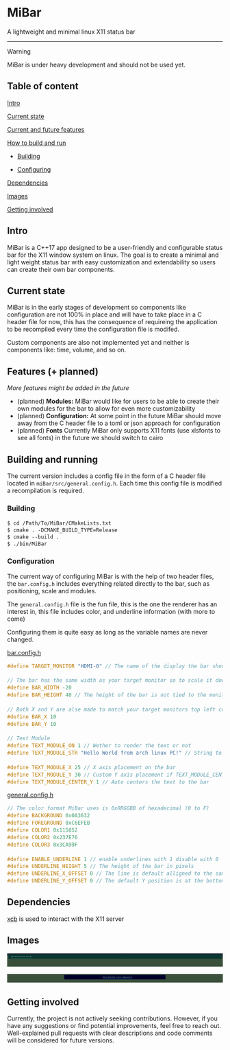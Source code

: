 # MiBar

A lightweight and minimal linux X11 status bar

---

> [!WARNING]
>
> MiBar is under heavy development and should not be used yet.

## Table of content
[Intro](#intro)

[Current state](#current-state)

[Current and future features](#features--planned)

[How to build and run](#building-and-running)

- [Building](#building)

- [Configuring](#configuration)

[Dependencies](#dependencies)

[Images](#images)

[Getting involved](#getting-involved)

## Intro
MiBar is a C++17 app designed to be a user-friendly and configurable status bar for the X11 window system on linux. The goal is to create a minimal and light weight status bar with easy customization and extendability so users can create their own bar components.

## Current state
MiBar is in the early stages of development so components like configuration are not 100% in place and will have to take place in a C header file for now, this has the consequence of requireing the application to be recompiled every time the configuration file is modifed. 

Custom components are also not implemented yet and neither is components like: time, volume, and so on.

## Features (+ planned)

*More features might be added in the future*

* (planned) **Modules:** MiBar would like for users to be able to create their own modules for the bar to allow for even more customizability
* (planned) **Configuration:** At some point in the future MiBar should move away from the C header file to  a toml or json approach for configuration
* (planned) **Fonts** Currently MiBar only supports X11 fonts (use xlsfonts to see all fonts) in the future we should switch to cairo

## Building and running
The current version includes a config file in the form of a C header file located in ``miBar/src/general.config.h``. Each time this config file is modified a recompilation is required.

### Building
```
$ cd /Path/To/MiBar/CMakeLists.txt
$ cmake . -DCMAKE_BUILD_TYPE=Release
$ cmake --build .
$ ./bin/MiBar
```

### Configuration
The current way of configuring MiBar is with the help of two header files, the ``bar.config.h`` includes everything related directly to the bar, such as positioning, scale and modules.

The ``general.config.h`` file is the fun file, this is the one the renderer has an interest in, this file includes color, and underline information (with more to come)

Configuring them is quite easy as long as the variable names are never changed.

[bar.config.h](./src/bar.config.h)
```C
#define TARGET_MONITOR "HDMI-0" // The name of the display the bar should position itself to

// The bar has the same width as your target monitor so to scale it down make the width a negative number
#define BAR_WIDTH -20
#define BAR_HEIGHT 40 // The height of the bar is not tied to the monitor

// Both X and Y are alse made to match your target monitors top left corner
#define BAR_X 10
#define BAR_Y 10

// Text Module
#define TEXT_MODULE_ON 1 // Wether to render the text or not
#define TEXT_MODULE_STR "Hello World from arch linux PC!" // String to render to the bar

#define TEXT_MODULE_X 25 // X axis placement on the bar
#define TEXT_MODULE_Y 30 // Custom Y axis placement if TEXT_MODULE_CENTER_Y is 0
#define TEXT_MODULE_CENTER_Y 1 // Auto centers the text to the bar
```
[general.config.h](./src/general.config.h)
```C
// The color format MiBar uses is 0xRRGGBB of hexadecimal (0 to F)
#define BACKGROUND 0x0A3632
#define FOREGROUND 0xC6EFEB
#define COLOR1 0x115852
#define COLOR2 0x237E76
#define COLOR3 0x3CA99F

#define ENABLE_UNDERLINE 1 // enable underlines with 1 disable with 0
#define UNDERLINE_HEIGHT 5 // The height of the bar in pixels
#define UNDERLINE_X_OFFSET 0 // The line is default alligned to the same start pixel as the module
#define UNDERLINE_Y_OFFSET 0 // The default Y position is at the bottom of the bar
```

## Dependencies
[xcb](https://xcb.freedesktop.org/) is used to interact with the X11 server

## Images
![DemoImage](./github_assets/DemoBar.png)

![DemoImage2](./github_assets/DemoBar2.png)

## Getting involved

Currently, the project is not actively seeking contributions. However, if you have any suggestions or find potential improvements, feel free to reach out. Well-explained pull requests with clear descriptions and code comments will be considered for future versions.